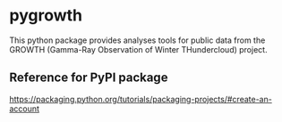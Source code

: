 # pygrowth
This python package provides analyses tools for public data from the GROWTH (Gamma-Ray Observation of Winter THundercloud) project. 

## Reference for PyPI package
https://packaging.python.org/tutorials/packaging-projects/#create-an-account

<!--
-->

